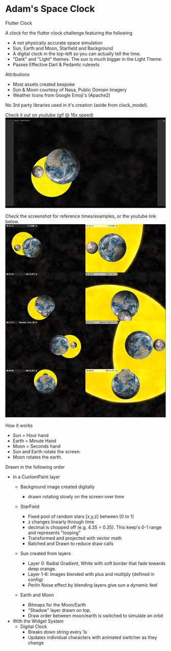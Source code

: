 # Adam's Space Clock
Flutter Clock

A clock for the flutter clock challenge featuring the following

- A not physically accurate space simulation
- Sun, Earth and Moon, Starfield and Background
- A digital clock in the top-left so you can actually tell the time.
- "Dark" and "Light" themes. The sun is much bigger in the Light Theme.
- Passes Effective Dart & Pedantic rulesets

Attributions
- Most assets created bespoke
- Sun & Moon courtesy of Nasa, Public Domain Imagery
- Weather Icons from Google Emoji's (Apache2)

No 3rd party libraries used in it's creation (aside from clock_model).

Check it out on youtube (gif @ 16x speed)
[![Clock in action](https://raw.githubusercontent.com/ahammer/adams_clock/master/clock/screenshots/gif_preview.gif)](http://www.youtube.com/watch?v=pEJCsp5tsR4 "Clock in action")

Check the screenshot for reference times/examples, or the youtube link below. 
![alt text](https://raw.githubusercontent.com/ahammer/adams_clock/master/clock/screenshots/contact_sheet.jpg)


How it works

- Sun = Hour hand
- Earth = Minute Hand
- Moon = Seconds hand
- Sun and Earth rotate the screen. 
- Moon rotates the earth.


Drawn in the following order

- In a CustomPaint layer
  - Background image created digitally
    - drawn rotating slowly on the screen over time
  - StarField
    - Fixed pool of random stars [x,y,z] between [0 to 1]
    - z changes linearly through time
    - decimal is chopped off (e.g. 4.35 = 0.35). This keep's 0-1 range and represents "looping"
    - Transformed and projected with vector math
    - Batched and Drawn to reduce draw calls
 
  - Sun created from layers
    - Layer 0: Radial Gradient, White with soft border that fade towards deep orange.
    - Layer 1-6: Images blended with plus and multiply (defined in config)
    - Perlin Noise effect by blending layers give sun a dynamic feel
  - Earth and Moon
    - Bitmaps for the Moon/Earth
    - "Shadow" layer drawn on top.
    - Draw order between moon/earth is switched to simulate an orbit
- With the Widget System
  - Digital Clock    
    - Breaks down string every 1s
    - Updates individual characters with animated switcher as they change
  
